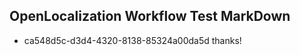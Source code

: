 ## OpenLocalization Workflow Test MarkDown
* ca548d5c-d3d4-4320-8138-85324a00da5d 
thanks!<!--HONumber=Mar16_HO4-->
